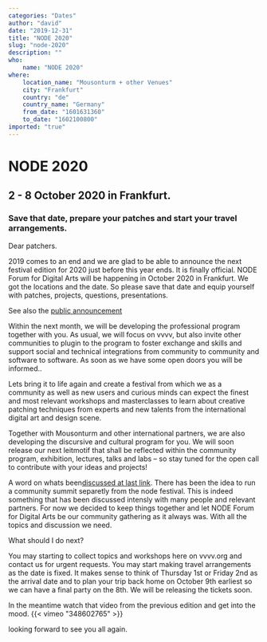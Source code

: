 ```yaml
---
categories: "Dates"
author: "david"
date: "2019-12-31"
title: "NODE 2020"
slug: "node-2020"
description: ""
who: 
    name: "NODE 2020"
where: 
    location_name: "Mousonturm + other Venues"
    city: "Frankfurt"
    country: "de"
    country_name: "Germany"
    from_date: "1601631360"
    to_date: "1602100800"
imported: "true"
---
```



#  NODE 2020
##  2 - 8 October 2020 in Frankfurt. 
###  Save that date, prepare your patches and start your travel arrangements.
Dear patchers. 

2019 comes to an end and we are glad to be able to announce the next festival edition for 2020 just before this year ends. It is finally official. NODE Forum for Digital Arts will be happening in October 2020 in Frankfurt. We got the locations and the date. So please save that date and equip yourself with patches, projects, questions, presentations.

See also the [public announcement](https://nodeforum.org/announcements/node-forum-for-digital-arts-2020)

Within the next month, we will be developing the professional program together with you. As usual, we will focus on vvvv, but also invite other communities to plugin to the program to foster exchange and skills and support social and technical integrations from community to community and software to software. As soon as we have some open doors you will be informed..

Lets bring it to life again and create a festival from which we as a community as well as new users and curious minds can expect the finest and most relevant workshops and masterclasses to learn about creative patching techniques from experts and new talents from the international digital art and design scene.

Together with Mousonturm and other international partners, we are also developing the discursive and cultural program for you. We will soon release our next leitmotif that shall be reflected within the community program, exhibition, lectures, talks and labs – so stay tuned for the open call to contribute with your ideas and projects!


A word on whats been[discussed at last link](/blog/link-summercamp-2019-exit). There has been the idea to run a community summit separetly from the node festival. This is indeed something that has been discussed intensly with many people and relevant partners. For now we decided to keep things together and let NODE Forum for Digital Arts be our community gathering as it always was. With all the topics and discussion we need. 


What should I do next?

You may starting to collect topics and workshops here on vvvv.org and contact us for urgent requests. 
You may start making travel arrangements as the date is fixed. It makes sense to think of Thursday 1st or Friday 2nd as the arrival date and to plan your trip back home on October 9th earliest so we can have a final party on the 8th. We will be releasing the tickets soon. 



In the meantime watch that video from the previous edition and get into the mood.
{{< vimeo "348602765" >}}

looking forward to see you all again.


